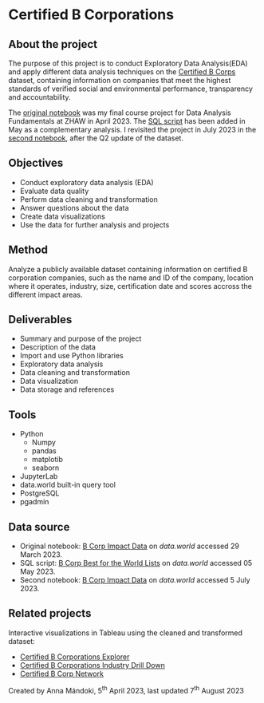 # Certified B Corporations

## About the project

The purpose of this project is to conduct Exploratory Data Analysis(EDA) and apply different data analysis techniques on the [Certified B Corps](https://www.bcorporation.net/en-us/certification) dataset, containing information on companies that meet the highest standards of verified social and environmental performance, transparency and accountability.

The [original notebook](https://github.com/annamandoki/Certified_B_Corp/blob/main/B_Corp_Project_Anna_M.ipynb) was my final course project for Data Analysis Fundamentals at ZHAW in April 2023. The [SQL script](https://github.com/annamandoki/Certified_B_Corp/blob/main/B_Corp_Best_for_the_World_2022_SQL.sql) has been added in May as a complementary analysis. I revisited the project in July 2023 in the [second notebook](https://github.com/annamandoki/Certified_B_Corp/blob/main/B_Corp_Project_July2023.ipynb), after the Q2 update of the dataset.

## Objectives

- Conduct exploratory data analysis (EDA)
- Evaluate data quality
- Perform data cleaning and transformation
- Answer questions about the data
- Create data visualizations
- Use the data for further analysis and projects

## Method

Analyze a publicly available dataset containing information on certified B corporation companies, such as the name and ID of the company, location where it operates, industry, size, certification date and scores accross the different impact areas.

## Deliverables

- Summary and purpose of the project
- Description of the data
- Import and use Python libraries
- Exploratory data analysis
- Data cleaning and transformation
- Data visualization
- Data storage and references

## Tools

- Python
    - Numpy
    - pandas
    - matplotib
    - seaborn
- JupyterLab
- data.world built-in query tool
- PostgreSQL 
- pgadmin

## Data source

- Original notebook: [B Corp Impact Data](https://data.world/blab/b-corp-impact-data) on *data.world* accessed 29 March 2023.
- SQL script: [B Corp Best for the World Lists](https://data.world/blab/b-corp-best-for-the-world-lists) on *data.world* accessed 05 May 2023.
- Second notebook: [B Corp Impact Data](https://data.world/blab/b-corp-impact-data) on *data.world* accessed 5 July 2023.

## Related projects

Interactive visualizations in Tableau using the cleaned and transformed dataset:

- [Certified B Corporations Explorer](https://public.tableau.com/app/profile/anna.mandoki/viz/CertifiedBCorporations/Dashboard2)
- [Certified B Corporations Industry Drill Down](https://public.tableau.com/app/profile/anna.mandoki/viz/CertifiedBCorporationsDrillDown/Dashboard1)
- [Certified B Corp Network](https://public.tableau.com/app/profile/anna.mandoki/viz/BCorpNetwork/BCorpNetworkGraph)

Created by Anna Mándoki, 5<sup>th</sup> April 2023, last updated 7<sup>th</sup> August 2023
